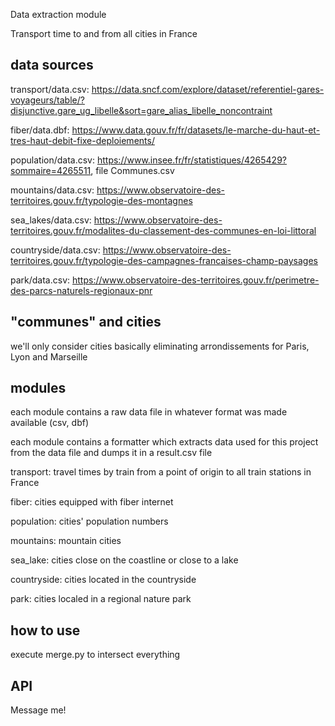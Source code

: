 Data extraction module

Transport time to and from all cities in France

## data sources
transport/data.csv: https://data.sncf.com/explore/dataset/referentiel-gares-voyageurs/table/?disjunctive.gare_ug_libelle&sort=gare_alias_libelle_noncontraint

fiber/data.dbf: https://www.data.gouv.fr/fr/datasets/le-marche-du-haut-et-tres-haut-debit-fixe-deploiements/

population/data.csv: https://www.insee.fr/fr/statistiques/4265429?sommaire=4265511, file Communes.csv

mountains/data.csv: https://www.observatoire-des-territoires.gouv.fr/typologie-des-montagnes

sea_lakes/data.csv: https://www.observatoire-des-territoires.gouv.fr/modalites-du-classement-des-communes-en-loi-littoral

countryside/data.csv: https://www.observatoire-des-territoires.gouv.fr/typologie-des-campagnes-francaises-champ-paysages

park/data.csv: https://www.observatoire-des-territoires.gouv.fr/perimetre-des-parcs-naturels-regionaux-pnr

## "communes" and cities
we'll only consider cities basically eliminating arrondissements for Paris, Lyon and Marseille

## modules
each module contains a raw data file in whatever format was made available (csv, dbf)

each module contains a formatter which extracts data used for this project from the data file and dumps it in a result.csv file

transport: travel times by train from a point of origin to all train stations in France

fiber: cities equipped with fiber internet

population: cities' population numbers

mountains: mountain cities

sea_lake: cities close on the coastline or close to a lake

countryside: cities located in the countryside

park: cities localed in a regional nature park

## how to use
execute merge.py to intersect everything

## API
Message me!
